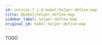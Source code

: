 ```yaml
---
id: version-7.1.0-babel-helper-define-map
title: @babel/helper-define-map
sidebar_label: helper-define-map
original_id: babel-helper-define-map
---
```


TODO

